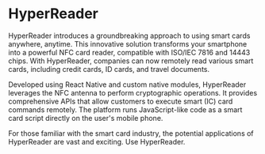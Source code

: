 # HyperReader

HyperReader introduces a groundbreaking approach to using smart cards anywhere, anytime. This innovative solution transforms your smartphone into a powerful NFC card reader, compatible with ISO/IEC 7816 and 14443 chips. With HyperReader, companies can now remotely read various smart cards, including credit cards, ID cards, and travel documents.

Developed using React Native and custom native modules, HyperReader leverages the NFC antenna to perform cryptographic operations. It provides comprehensive APIs that allow customers to execute smart (IC) card commands remotely. The platform runs JavaScript-like code as a smart card script directly on the user's mobile phone.

For those familiar with the smart card industry, the potential applications of HyperReader are vast and exciting. Use HyperReader.
